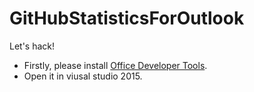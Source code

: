# GitHubStatisticsForOutlook
Let's hack!

* Firstly, please install [Office Developer Tools](https://www.visualstudio.com/en-us/features/office-tools-vs.aspx).
* Open it in viusal studio 2015.
